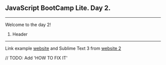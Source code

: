 JavaScript BootCamp Lite. Day 2.
--------------------------------
--------------------------------

Welcome to the day 2!

1. Header
--------------------
Link example [website][1] and Sublime Text 3 from [website 2][2]

// TODO: Add 'HOW TO FIX IT'


[1]: http://nodejs.org/
[2]: http://sublimetext.com/3